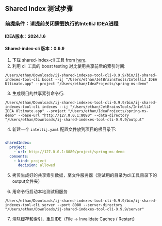 ## Shared Index 测试步骤

### 前提条件：请提前关闭需要执行的IntelliJ IDEA进程

#### IDEA版本：2024.1.6

#### Shared-index-cli 版本：0.9.9

1. 下载 shared-index-cli 工具
   from [here](https://packages.jetbrains.team/maven/p/ij/intellij-shared-indexes/com/jetbrains/intellij/indexing/shared/ij-shared-indexes-tool-cli/?_gl=1*14ueamh*_gcl_aw*R0NMLjE3MjY2NDI5ODkuQ2owS0NRanc5S20zQmhEakFSSXNBR1ViNG56bk9lZ21idHlDblU5NXpUaUJsamhiMkR4emhhLWl2LVZ6WGZ3bnBhMWFHanVZaEtJSVdBY2FBa3pzRUFMd193Y0I.*_gcl_au*MzE5OTc4NjQ1LjE3MjIzNDgxNzc.*_ga*NDc3ODgxMjAzLjE2NDc0MTcyMjI.*_ga_9J976DJZ68*MTcyOTQwNDc1Ni45ODEuMS4xNzI5NDA0OTQwLjI3LjAuMA..).
2. 利用 cli 工具的 boost testing 对比使用共享前后的索引时间:

```shell
/Users/ethan/Downloads/ij-shared-indexes-tool-cli-0.9.9/bin/ij-shared-indexes-tool-cli boost --ij "/Users/ethan/JetBrainsTools/IntelliJ IDEA Ultimate.app" --project "/Users/ethan/IdeaProjects/spring-ms-demo"
```

3. 生成项目的共享索引命令行:

```shell
/Users/ethan/Downloads/ij-shared-indexes-tool-cli-0.9.9/bin/ij-shared-indexes-tool-cli indexes --ij "/Users/ethan/JetBrainsTools/IntelliJ IDEA Ultimate.app" --project "/Users/ethan/IdeaProjects/spring-ms-demo" --base-url "http://127.0.0.1:8080" --data-directory "/Users/ethan/Downloads/ij-shared-indexes-tool-cli-0.9.9/output"
```

4. 新建一个 `intellij.yaml` 配置文件放到项目的根目录下:

```yaml

sharedIndex:
  project:
    - url: http://127.0.0.1:8080/project/spring-ms-demo
  consents:
    - kind: project
      decision: allowed

```

5. 拷贝生成好的共享索引数据，至文件服务器（测试用的目录为cli工具目录下的output文件夹）

6. 用命令行启动本地测试用服务

```shell
/Users/ethan/Downloads/ij-shared-indexes-tool-cli-0.9.9/bin/ij-shared-indexes-tool-cli server --port 8080 --server-directory "/Users/ethan/Downloads/ij-shared-indexes-tool-cli-0.9.9/server"
```

7. 清除缓存和索引，重启IDE（File -> Invalidate Caches / Restart）